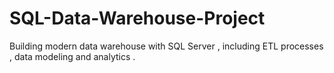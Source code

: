 # SQL-Data-Warehouse-Project
Building modern data warehouse with SQL Server , including ETL processes , data modeling and analytics .

